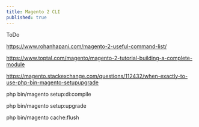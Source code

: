 ```yaml
---
title: Magento 2 CLI
published: true
---
```

ToDo


<https://www.rohanhapani.com/magento-2-useful-command-list/>

<https://www.toptal.com/magento/magento-2-tutorial-building-a-complete-module>

<https://magento.stackexchange.com/questions/112432/when-exactly-to-use-php-bin-magento-setupupgrade>

php bin/magento setup:di:compile

php bin/magento setup:upgrade

php bin/magento cache:flush
